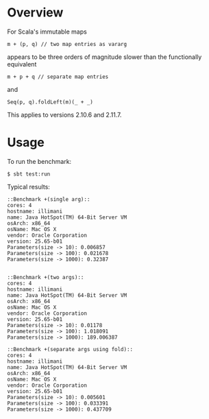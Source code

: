 # Overview

For Scala's immutable maps

    m + (p, q) // two map entries as vararg

appears to be three orders of magnitude slower than the functionally equivalent

    m + p + q // separate map entries

and

    Seq(p, q).foldLeft(m)(_ + _)

This applies to versions 2.10.6 and 2.11.7.

# Usage

To run the benchmark:

    $ sbt test:run

Typical results:

    ::Benchmark +(single arg)::
    cores: 4
    hostname: illimani
    name: Java HotSpot(TM) 64-Bit Server VM
    osArch: x86_64
    osName: Mac OS X
    vendor: Oracle Corporation
    version: 25.65-b01
    Parameters(size -> 10): 0.006857
    Parameters(size -> 100): 0.021678
    Parameters(size -> 1000): 0.32387


    ::Benchmark +(two args)::
    cores: 4
    hostname: illimani
    name: Java HotSpot(TM) 64-Bit Server VM
    osArch: x86_64
    osName: Mac OS X
    vendor: Oracle Corporation
    version: 25.65-b01
    Parameters(size -> 10): 0.01178
    Parameters(size -> 100): 1.018091
    Parameters(size -> 1000): 189.006387

    ::Benchmark +(separate args using fold)::
    cores: 4
    hostname: illimani
    name: Java HotSpot(TM) 64-Bit Server VM
    osArch: x86_64
    osName: Mac OS X
    vendor: Oracle Corporation
    version: 25.65-b01
    Parameters(size -> 10): 0.005601
    Parameters(size -> 100): 0.033391
    Parameters(size -> 1000): 0.437709
